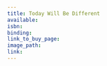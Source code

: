 ```yaml
---
title: Today Will Be Different
available:
isbn:
binding:
link_to_buy_page:
image_path:
link:
---
```

